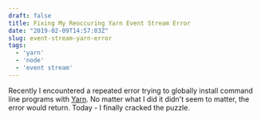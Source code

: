 ```yaml
---
draft: false
title: Fixing My Reoccuring Yarn Event Stream Error
date: "2019-02-09T14:57:03Z"
slug: event-stream-yarn-error
tags:
  - 'yarn'
  - 'node'
  - 'event stream'
---
```


Recently I encountered a repeated error trying to globally install command line programs with [Yarn](https://yarnpkg.com/lang/en/). No matter what I did it didn't seem to matter, the error would return. Today - I finally cracked the puzzle.

<!--more-->
